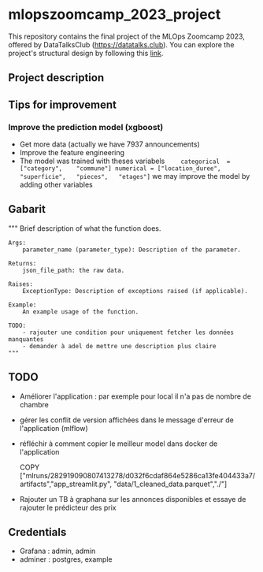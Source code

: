 # mlopszoomcamp_2023_project
This repository contains the final project of the MLOps Zoomcamp 2023, offered by DataTalksClub (https://datatalks.club). You can explore the project's structural design by following this <a href="docs/project_schema.png">link</a>.


## Project description 

## Tips for improvement 
### Improve the prediction model (xgboost)
* Get more data (actually we have 7937 announcements)
* Improve the feature engineering 
* The model was trained with theses variabels ```    categorical  = ["category",	"commune"]
numerical = ["location_duree",	"superficie",	"pieces",	"etages"]```
we may improve the model by adding other variables

## Gabarit

"""
    Brief description of what the function does.

    Args:
        parameter_name (parameter_type): Description of the parameter.

    Returns:
        json_file_path: the raw data.
    
    Raises:
        ExceptionType: Description of exceptions raised (if applicable).

    Example:
        An example usage of the function.

    TODO:
        - rajouter une condition pour uniquement fetcher les données manquantes 
        - demander à adel de mettre une description plus claire 
    """
## TODO 

* Améliorer l'application  : par exemple pour local il n'a pas de nombre de chambre
* gérer les conflit de version affichées dans le message d'erreur de l'application (mlflow)
* réfléchir à comment copier le meilleur model dans docker de l'application 

    COPY ["mlruns/282919090807413278/d032f6cdaf864e5286ca13fe404433a7/artifacts","app_streamlit.py", "data/1_cleaned_data.parquet","./"]

* Rajouter un TB à graphana sur les annonces disponibles et essaye de rajouter le prédicteur des prix

## Credentials

* Grafana : admin, admin 
* adminer : postgres, example
<!-- docker run -it  --rm -p 9096:9096  mlopszoomcamp_2023_project:v1 -->
